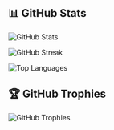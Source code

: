 ## 📊 GitHub Stats

![GitHub Stats](https://github-readme-stats.vercel.app/api?username=Azzurriii&theme=ocean_dark&hide_border=true&show_icons=true&include_all_commits=true&count_private=true)

![GitHub Streak](https://github-readme-streak-stats.herokuapp.com/?user=Azzurriii&theme=ocean_dark&hide_border=true)

![Top Languages](https://github-readme-stats.vercel.app/api/top-langs/?username=Azzurriii&theme=ocean_dark&hide_border=true&layout=compact&langs_count=10)

## 🏆 GitHub Trophies

![GitHub Trophies](https://github-profile-trophy.vercel.app/?username=Azzurriii&theme=radical&no-frame=true&no-bg=true&column=4&margin-w=15&margin-h=15)

